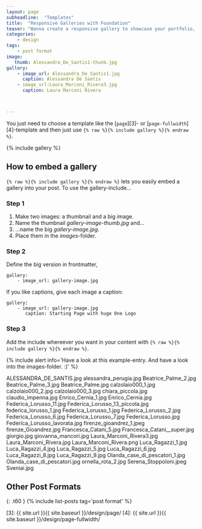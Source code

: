 ```yaml
---
layout: page
subheadline:  "Templates"
title:  "Responsive Galleries with Foundation"
teaser: "Wanna create a responsive gallery to showcase your portfolio, recent photos or images? It's quite easy thanks to Foundation and <a href='http://www.pedani.it'>Clearing Lightbox</a>."
categories:
    - design
tags:
    - post format
image:
   thumb: Alessandra_De_Santis1-thunb.jpg
gallery:
    - image_url: Alessandra_De_Santis1.jpg
      caption: Alessandra De Santis
    - image_url:Laura_Marconi_Rivera3.jpg
      caption: Laura Marconi Rivera



---
```

You just need to choose a template like the [`page`][3]- or [`page-fullwidth`][4]-template and then just use `{% raw %}{% include gallery %}{% endraw %}`.
<!--more-->

{% include gallery %}


## How to embed a gallery

`{% raw %}{% include gallery %}{% endraw %}` lets you easily embed a gallery into your post. To use the gallery-include...


### Step 1

1. Make two images: a thumbnail and a big image.
2. Name the thumbnail *gallery-image-thumb.jpg* and...
3. ...name the big *gallery-image.jpg*.
4. Place them in the *images*-folder.


### Step 2

Define the big version in frontmatter,  

~~~
gallery:
    - image_url: gallery-image.jpg
~~~

If you like captions, give each image a caption:

~~~
gallery:
    - image_url: gallery-image.jpg
       caption: Starting Page with huge One Logo
~~~

### Step 3

Add the include whereever you want in your content with `{% raw %}{% include gallery %}{% endraw %}`.

{% include alert info='Have a look at this example-entry. And have a look into the images-folder. :)' %}



ALESSANDRA_DE_SANTIS.jpg
alessandra_perugia.jpg
Beatrice_Palme_2.jpg
Beatrice_Palme_3.jpg
Beatrice_Palme.jpg
calzolaio000_1.jpg
calzolaio000_2.jpg
calzolaio000_3.jpg
chiara_piccola.jpg
claudio_impenna.jpg
Enrico_Cernia_1.jpg
Enrico_Cernia.jpg
Federica_Lorusso_11.jpg
Federica_Lorusso_13_piccola.jpg
federica_lorusso_1.jpg
Federica_Lorusso_1.jpg
Federica_Lorusso_2.jpg
Federica_Lorusso_6.jpg
Federica_Lorusso_7.jpg
Federica_Lorusso.jpg
Federica_Lorusso_lavorata.jpg
firenze_gioandrez_1.jpeg
firenze_Gioandrez.jpg
Francesca_Catani_5.jpg
Francesca_Catani__super.jpg
giorgio.jpg
giovanna_mancori.jpg
Laura_Marconi_Rivera3.jpg
Laura_Marconi_Rivera.jpg
Laura_Marconi_Rivera.png
Luca_Ragazzi_1.jpg
Luca_Ragazzi_4.jpg
Luca_Ragazzi_5.jpg
Luca_Ragazzi_6.jpg
Luca_Ragazzi_8.jpg
Luca_Ragazzi_9.jpg
Olanda_case_di_pescatori_1.jpg
Olanda_case_di_pescatori.jpg
ornella_rota_2.jpg
Serena_Stoppoloni.jpeg
Sveniai.jpg





## Other Post Formats
{: .t60 }
{% include list-posts tag='post format' %}



 [1]: http://foundation.zurb.com/docs/components/clearing.html
 [2]: http://foundation.zurb.com/docs/components/block_grid.html
 [3]: {{ site.url }}{{ site.baseurl }}/design/page/
 [4]: {{ site.url }}{{ site.baseurl }}/design/page-fullwidth/
